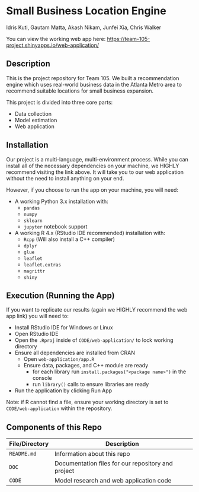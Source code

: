 # Small Business Location Engine

Idris Kuti, Gautam Matta, Akash Nikam, Junfei Xia, Chris Walker

You can view the working web app here:
https://team-105-project.shinyapps.io/web-application/

## Description

This is the project repository for Team 105. We built a recommendation engine
which uses real-world business data in the Atlanta Metro area to recommend
suitable locations for small business expansion.

This project is divided into three core parts:
* Data collection
* Model estimation
* Web application

## Installation

Our project is a multi-language, multi-environment process. While you can
install all of the necessary dependencies on your machine, we HIGHLY recommend
visiting the link above. It will take you to our web application without the
need to install anything on your end.

However, if you choose to run the app on your machine, you will need:
* A working Python 3.x installation with:
  * `pandas`
  * `numpy`
  * `sklearn`
  * `jupyter` notebook support
* A working R 4.x (RStudio IDE recommended) installation with:
  * `Rcpp` (Will also install a C++ compiler)
  * `dplyr`
  * `glue`
  * `leaflet`
  * `leaflet.extras`
  * `magrittr`
  * `shiny`

## Execution (Running the App)

If you want to replicate our results (again we HIGHLY recommend the web app
link) you will need to:
* Install RStudio IDE for Windows or Linux
* Open RStudio IDE
* Open the `.Rproj` inside of `CODE/web-application/` to lock working directory
* Ensure all dependencies are installed from CRAN
  * Open `web-application/app.R` 
  * Ensure data, packages, and C++ module are ready
    * for each library run `install.packages("<package name>")` in the console
    * run `library()` calls to ensure libraries are ready
* Run the application by clicking Run App

Note: if R cannot find a file, ensure your working directory is set to
`CODE/web-application` within the repository.

## Components of this Repo

| File/Directory | Description |
| -------------- | ----------- |
| `README.md` | Information about this repo |
| `DOC` | Documentation files for our repository and project |
| `CODE` | Model research and web application code |
